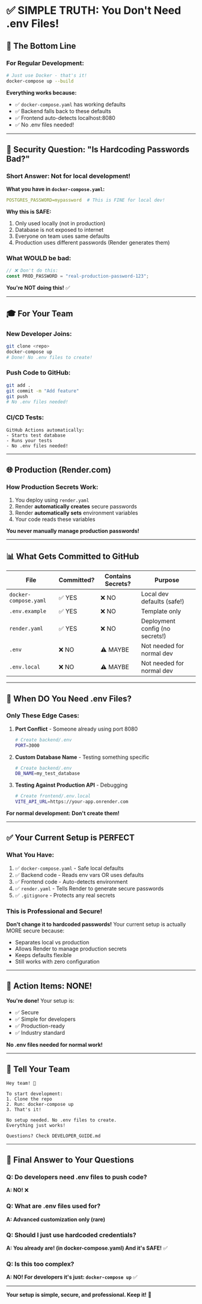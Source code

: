 # ✅ SIMPLE TRUTH: You Don't Need .env Files!

## 🎯 **The Bottom Line**

### **For Regular Development:**
```bash
# Just use Docker - that's it!
docker-compose up --build
```

**Everything works because:**
- ✅ `docker-compose.yaml` has working defaults
- ✅ Backend falls back to these defaults
- ✅ Frontend auto-detects localhost:8080
- ✅ No .env files needed!

---

## 🔐 **Security Question: "Is Hardcoding Passwords Bad?"**

### **Short Answer: Not for local development!**

**What you have in `docker-compose.yaml`:**
```yaml
POSTGRES_PASSWORD=mypassword  # This is FINE for local dev!
```

**Why this is SAFE:**
1. Only used locally (not in production)
2. Database is not exposed to internet
3. Everyone on team uses same defaults
4. Production uses different passwords (Render generates them)

### **What WOULD be bad:**
```javascript
// ❌ Don't do this:
const PROD_PASSWORD = "real-production-password-123";
```
**You're NOT doing this!** ✅

---

## 🎓 **For Your Team**

### **New Developer Joins:**
```bash
git clone <repo>
docker-compose up
# Done! No .env files to create!
```

### **Push Code to GitHub:**
```bash
git add .
git commit -m "Add feature"
git push
# No .env files needed!
```

### **CI/CD Tests:**
```
GitHub Actions automatically:
- Starts test database
- Runs your tests
- No .env files needed!
```

---

## 🌐 **Production (Render.com)**

### **How Production Secrets Work:**

1. You deploy using `render.yaml`
2. Render **automatically creates** secure passwords
3. Render **automatically sets** environment variables
4. Your code reads these variables

**You never manually manage production passwords!**

---

## 📊 **What Gets Committed to GitHub**

| File | Committed? | Contains Secrets? | Purpose |
|------|------------|-------------------|---------|
| `docker-compose.yaml` | ✅ YES | ❌ NO | Local dev defaults (safe!) |
| `.env.example` | ✅ YES | ❌ NO | Template only |
| `render.yaml` | ✅ YES | ❌ NO | Deployment config (no secrets!) |
| `.env` | ❌ NO | ⚠️ MAYBE | Not needed for normal dev |
| `.env.local` | ❌ NO | ⚠️ MAYBE | Not needed for normal dev |

---

## 🤔 **When DO You Need .env Files?**

### **Only These Edge Cases:**

1. **Port Conflict** - Someone already using port 8080
   ```bash
   # Create backend/.env
   PORT=3000
   ```

2. **Custom Database Name** - Testing something specific
   ```bash
   # Create backend/.env
   DB_NAME=my_test_database
   ```

3. **Testing Against Production API** - Debugging
   ```bash
   # Create frontend/.env.local
   VITE_API_URL=https://your-app.onrender.com
   ```

**For normal development: Don't create them!**

---

## ✅ **Your Current Setup is PERFECT**

### **What You Have:**
1. ✅ `docker-compose.yaml` - Safe local defaults
2. ✅ Backend code - Reads env vars OR uses defaults
3. ✅ Frontend code - Auto-detects environment
4. ✅ `render.yaml` - Tells Render to generate secure passwords
5. ✅ `.gitignore` - Protects any real secrets

### **This is Professional and Secure!**

**Don't change it to hardcoded passwords!** Your current setup is actually MORE secure because:
- Separates local vs production
- Allows Render to manage production secrets
- Keeps defaults flexible
- Still works with zero configuration

---

## 🚀 **Action Items: NONE!**

**You're done!** Your setup is:
- ✅ Secure
- ✅ Simple for developers
- ✅ Production-ready
- ✅ Industry standard

**No .env files needed for normal work!**

---

## 💬 **Tell Your Team**

```
Hey team! 👋

To start development:
1. Clone the repo
2. Run: docker-compose up
3. That's it!

No setup needed. No .env files to create.
Everything just works!

Questions? Check DEVELOPER_GUIDE.md
```

---

## 🎯 **Final Answer to Your Questions**

### **Q: Do developers need .env files to push code?**
**A: NO!** ❌

### **Q: What are .env files used for?**
**A: Advanced customization only (rare)**

### **Q: Should I just use hardcoded credentials?**
**A: You already are! (in docker-compose.yaml) And it's SAFE!** ✅

### **Q: Is this too complex?**
**A: NO! For developers it's just: `docker-compose up`** ✅

---

**Your setup is simple, secure, and professional. Keep it!** 🎉
